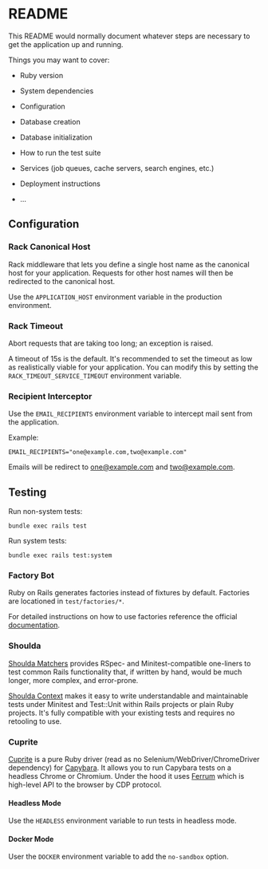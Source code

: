 # README

This README would normally document whatever steps are necessary to get the
application up and running.

Things you may want to cover:

* Ruby version

* System dependencies

* Configuration

* Database creation

* Database initialization

* How to run the test suite

* Services (job queues, cache servers, search engines, etc.)

* Deployment instructions

* ...

## Configuration

### Rack Canonical Host

Rack middleware that lets you define a single host name as the canonical host for your application. Requests for other host names will then be redirected to the canonical host.

Use the `APPLICATION_HOST` environment variable in the production environment.

### Rack Timeout

Abort requests that are taking too long; an exception is raised.

A timeout of 15s is the default. It's recommended to set the timeout as low as realistically viable for your application. You can modify this by setting the `RACK_TIMEOUT_SERVICE_TIMEOUT` environment variable.

### Recipient Interceptor

Use the `EMAIL_RECIPIENTS` environment variable to intercept mail sent from the application.

Example:

```
EMAIL_RECIPIENTS="one@example.com,two@example.com"
```

Emails will be redirect to one@example.com and two@example.com.

## Testing

Run non-system tests:

```
bundle exec rails test
```

Run system tests:

```
bundle exec rails test:system
```

### Factory Bot

Ruby on Rails generates factories instead of fixtures by default. Factories are locationed in `test/factories/*`.

For detailed instructions on how to use factories reference the official [documentation](https://thoughtbot.github.io/factory_bot/).

### Shoulda

[Shoulda Matchers](https://github.com/thoughtbot/shoulda-matchers) provides RSpec- and Minitest-compatible one-liners to test common Rails functionality that, if written by hand, would be much longer, more complex, and error-prone.

[Shoulda Context](https://github.com/thoughtbot/shoulda-context) makes it easy to write understandable and maintainable tests under Minitest and Test::Unit within Rails projects or plain Ruby projects. It's fully compatible with your existing tests and requires no retooling to use.

### Cuprite

[Cuprite](https://github.com/rubycdp/cuprite) is a pure Ruby driver (read as no Selenium/WebDriver/ChromeDriver dependency) for [Capybara](https://github.com/teamcapybara/capybara). It allows you to run Capybara tests on a headless Chrome or Chromium. Under the hood it uses [Ferrum](https://github.com/rubycdp/ferrum#index) which is high-level API to the browser by CDP protocol.

#### Headless Mode

Use the `HEADLESS` environment variable to run tests in headless mode.

#### Docker Mode

User the `DOCKER` environment variable to add the `no-sandbox` option.

